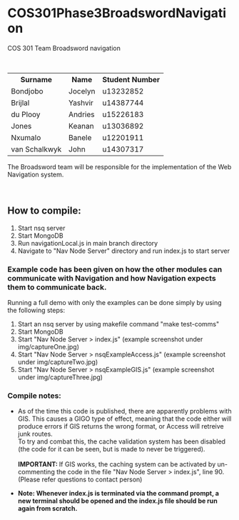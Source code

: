 # COS301Phase3BroadswordNavigation
COS 301 Team Broadsword navigation

<table>
  <tr>
    <th>Surname</th>
    <th>Name</th>
    <th>Student Number</th>
  </tr>
  <tr>
    <td>Bondjobo</td>
    <td>Jocelyn</td>
    <td>u13232852</td>
  </tr>
  <tr>
    <td>Brijlal</td>
    <td>Yashvir</td>
    <td>u14387744</td>
  </tr>
  <tr>
    <td>du Plooy</td>
    <td>Andries</td>
    <td>u15226183</td>
  </tr>
  <tr>
    <td>Jones</td>
    <td>Keanan</td>
    <td>u13036892</td>
  </tr>
  <tr>
    <td>Nxumalo</td>
    <td>Banele</td>
    <td>u12201911</td>
  </tr>
  <tr>
    <td>van Schalkwyk</td>
    <td>John</td>
    <td>u14307317</td>
  </tr>
</table>

The Broadsword team will be responsible for the implementation of the Web Navigation system.

<br/>
<h2><b>How to compile:</b></h2>

<ol>
	<li>Start nsq server</li>
	<li>Start MongoDB</li>
	<li>Run navigationLocal.js in main branch directory</li>
	<li>Navigate to "Nav Node Server" directory and run index.js to start server</li>
</ol>

<h3>Example code has been given on how the other modules can communicate with Navigation and how Navigation expects them to communicate back.</h3>

<p>Running a full demo with only the examples can be done simply by using the following steps:</p>

<ol>
	<li>Start an nsq server by using makefile command "make test-comms"</li>
	<li>Start MongoDB</li>
	<li>Start "Nav Node Server > index.js" (example screenshot under img/captureOne.jpg)</li>
	<li>Start "Nav Node Server > nsqExampleAccess.js" (example screenshot under img/captureTwo.jpg)</li>
	<li>Start "Nav Node Server > nsqExampleGIS.js" (example screenshot under img/captureThree.jpg)</li>
</ol>

<h3>Compile notes:</h3>

<ul>
	<li>
		<p>As of the time this code is published, there are apparently problems with GIS. This causes a GIGO type of effect, meaning that the code either will produce errors if GIS returns the wrong format, or Access will retreive junk routes. <br/>To try and combat this, the cache validation system has been disabled (the code for it can be seen, but is made to never be triggered).
		<br/>
		<br/>
		<b>IMPORTANT: </b> If GIS works, the caching system can be activated by un-commenting the code in the file "Nav Node Server > index.js", line 90. (Please refer questions to contact person) 
		</p>
	</li>
	<li>
		<b>Note: Whenever index.js is terminated via the command prompt, a new terminal should be opened and the index.js file should be run again from scratch.</b>
	</li>
</ul>
